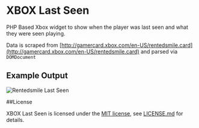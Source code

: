 # XBOX Last Seen

PHP Based Xbox widget to show when the player was last seen and what they were seen playing.

Data is scraped from [http://gamercard.xbox.com/en-US/rentedsmile.card](http://gamercard.xbox.com/en-US/rentedsmile.card) and parsed via `DOMDocument`

## Example Output

![Rentedsmile Last Seen](http://jamiebicknell.github.io/Xbox-Last-Seen/1309882319.jpg)

##License

XBOX Last Seen is licensed under the [MIT license](http://opensource.org/licenses/MIT), see [LICENSE.md](https://github.com/jamiebicknell/XBOX-Last-Seen-Widget/blob/master/LICENSE.md) for details.
